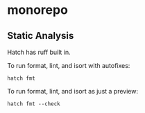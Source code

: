 # monorepo

## Static Analysis

Hatch has ruff built in.

To run format, lint, and isort with autofixes:

```
hatch fmt
```

To run format, lint, and isort as just a preview:

```
hatch fmt --check
```
